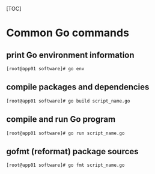 [TOC]



# Common Go commands

## print Go environment information

```shell
[root@app01 software]# go env
```

## compile packages and dependencies

```shell
[root@app01 software]# go build script_name.go
```

## compile and run Go program

```shell
[root@app01 software]# go run script_name.go
```

## gofmt (reformat) package sources

```shell
[root@app01 software]# go fmt script_name.go
```

